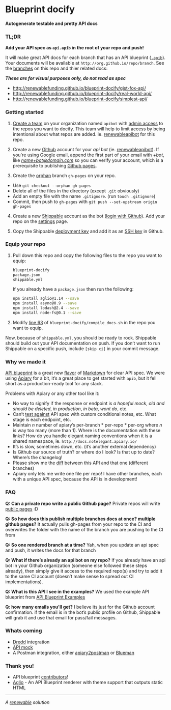 
# Blueprint docify

**Autogenerate testable and pretty API docs**


### TL;DR

**Add your API spec as `api.apib` in the root of your repo and push!**

It will make great API docs for each branch that has an API blueprint ([`.apib`](http://apiblueprint.org/)). Your documents will be available at `http://org.github.io/repo/branch`. See the [branches](https://github.com/renewablefunding/blueprint-docify/branches) on this repo and thier related docs:

***These are for visual purposes only, do not read as spec***

- http://renewablefunding.github.io/blueprint-docify/gist-fox-api/
- http://renewablefunding.github.io/blueprint-docify/real-world-api/
- http://renewablefunding.github.io/blueprint-docify/simplest-api/


### Getting started

1. [Create a team](https://github.com/orgs/your-org/new-team) on your organization named `apibot` with [admin access](http://cl.ly/WTMu) to the repos you want to docify. This team will help to limit access by being intentional about what repos are added. ie. [renewableapibot](https://github.com/renewableapibot) for this repo.

2. Create a new [Github](https://github.com/) account for your *api bot* (ie. [renewableapibot](https://github.com/renewableapibot)). If you're using Google email, append the first part of your email with *+bot*, like *name+bot@domain.com* so you can verify your account, which is a prerequisite to publishing [Github pages](https://pages.github.com/).

3. Create the [orphan](http://stackoverflow.com/a/4288660) branch `gh-pages` on your repo.
  - Use `git checkout --orphan gh-pages`
  - Delete all of the files in the directory (except `.git` obviously)
  - Add an empty file with the name `.gitignore`. (run `touch .gitignore`)
  - Commit, then push to `gh-pages` with `git push --set-upstream origin gh-pages`

4. Create a new [Shippable](https://www.shippable.com/) account as the bot ([login with Github](http://cl.ly/WTQH)). Add your repo on the [settings](https://www.shippable.com/settings) page.

5. Copy the Shippable [deployment key](https://www.shippable.com/settings/keys) and add it as an [SSH key](https://github.com/settings/ssh) in Github.


### Equip your repo

1. Pull down this repo and copy the following files to the repo you want to equip:

    ```bash
    blueprint-docify
    package.json
    shippable.yml
    ```

    If you already have a `package.json` then run the following:

    ```bash
    npm install aglio@1.14 --save
    npm install async@0.9 --save
    npm install lodash@2.4 --save
    npm install node-fs@0.1 --save
    ```

2. Modify [line 63](https://github.com/renewablefunding/blueprint-docify/blob/master/blueprint-docify/compile_docs.sh#L63) of `blueprint-docify/compile_docs.sh` in the repo you want to equip.

Now, because of `shippable.yml`, you should be ready to rock. Shippable should build out your API documentation on push. If you don’t want to run Shippable on a specific push, include `[skip ci]` in your commit message.


### Why we made it

[API blueprint](http://apiblueprint.org/) is a great new [flavor](http://daringfireball.net/projects/markdown/) of [Markdown](http://daringfireball.net/projects/markdown/) for clear API spec. We were using [Apiary](http://apiary.io/) for a bit, it’s a great place to get started with `apib`, but it fell short as a production-ready tool for any stack.

Problems with Apiary or any other tool like it:

- No way to signify if the response or endpoint is *a hopeful mock*, *old and should be deleted*, *in production*, *in beta*, *wont do*, etc.
- Can’t [test against](https://github.com/apiaryio/dredd) API spec with custom conditional notes, etc. What stage is each endpoint, etc.
- Maintain *n* number of apiary’s per-branch * per-repo * per-org where *n* is way too many (more than 1). Where is the documentation with these links? How do you handle elegant naming conventions when it is a shared namespace, ie. `http://docs.notelegant.apiary.io/`
- It’s is slow, sometimes down, etc. (it’s another external dependency)
- Is Github our source of truth? or where do I look? Is that up to date? Where’s the changelog!
- Please show me the [diff](https://github.com/renewablefunding/blueprint-docify/compare/2109e40f1cfc0a50ca87cdc08389f7ef93cb5037...6dfb5bea8f74ed0e76a069264662c530c6bf0ff6) between this API and that one (different branches)
- Apiary only lets me write one file per repo! I have other branches, each with a unique API spec, because the API is in development!


### FAQ

**Q: Can a private repo write a public Github page?**
Private repos will write [public pages](http://stackoverflow.com/questions/10748082/private-pages-for-a-private-github-repo) :D

**Q: So how does this publish multiple branches docs at once? multiple github pages?**
It actually pulls gh-pages from your repo to the CI and overwrites the folder with the name of the branch you are pushing to the CI from

**Q: So one rendered branch at a time?**
Yah, when you update an api spec and push, it writes the docs for that branch

**Q: What if there’s already an api bot on my repo?**
If you already have an api bot in your Github organization (someone else followed these steps already), then simply give it access to the required repo(s) and try to add it to the same CI account (doesn’t make sense to spread out CI implementations).

**Q: What is this API I see in the examples?**
We used the example API blueprint from [API Blueprint Examples](https://github.com/apiaryio/api-blueprint/tree/master/examples)

**Q: how many emails you'll get?**
I believe its just for the Github account confirmation. if the email is in the bot’s public profile on Github, Shippable will grab it and use that email for pass/fail messages.


### Whats coming

- [Dredd](https://github.com/apiaryio/dredd) integration
- [API mock](https://github.com/localmed/api-mock)
- A Postman integration, either [apiary2postman](https://github.com/thecopy/apiary2postman) or [Blueman](https://github.com/pixelfusion/blueman)


### Thank you!

- API blueprint [contributors](https://github.com/apiaryio/api-blueprint/graphs/contributors)!
- [Aglio](https://github.com/danielgtaylor/aglio) - An API Blueprint renderer with theme support that outputs static HTML


<hr>

*A [renewable](https://renewfund.com) solution*


